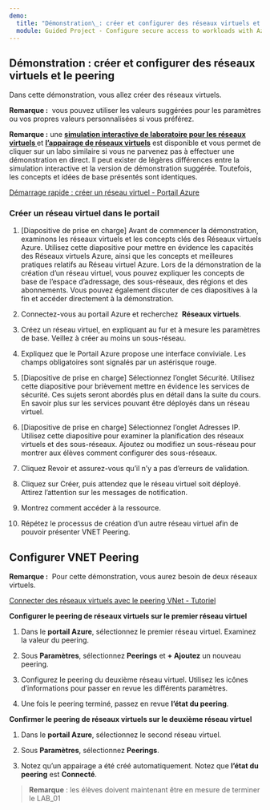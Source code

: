 ```yaml
---
demo:
  title: "Démonstration\_: créer et configurer des réseaux virtuels et le peering"
  module: Guided Project - Configure secure access to workloads with Azure virtual networking services
---
```

## Démonstration : créer et configurer des réseaux virtuels et le peering


Dans cette démonstration, vous allez créer des réseaux virtuels.

**Remarque :**  vous pouvez utiliser les valeurs suggérées pour les paramètres ou vos propres valeurs personnalisées si vous préférez.

**Remarque :** une **[simulation interactive de laboratoire pour les réseaux virtuels ](https://mslearn.cloudguides.com/en-us/guides/AZ-900%20Exam%20Guide%20-%20Azure%20Fundamentals%20Exercise%204?azure-portal=true)** et **[l’appairage de réseaux virtuels](https://mslabs.cloudguides.com/guides/AZ-104%20Exam%20Guide%20-%20Microsoft%20Azure%20Administrator%20Exercise%209?azure-portal=true)** est disponible et vous permet de cliquer sur un labo similaire si vous ne parvenez pas à effectuer une démonstration en direct. Il peut exister de légères différences entre la simulation interactive et la version de démonstration suggérée. Toutefois, les concepts et idées de base présentés sont identiques. 


[Démarrage rapide : créer un réseau virtuel - Portail Azure](https://docs.microsoft.com/azure/virtual-network/quick-create-portal)

### Créer un réseau virtuel dans le portail


   
1.  [Diapositive de prise en charge] Avant de commencer la démonstration, examinons les réseaux virtuels et les concepts clés des Réseaux virtuels Azure. Utilisez cette diapositive pour mettre en évidence les capacités des Réseaux virtuels Azure, ainsi que les concepts et meilleures pratiques relatifs au Réseau virtuel Azure. Lors de la démonstration de la création d’un réseau virtuel, vous pouvez expliquer les concepts de base de l’espace d’adressage, des sous-réseaux, des régions et des abonnements. Vous pouvez également discuter de ces diapositives à la fin et accéder directement à la démonstration.
   
2.  Connectez-vous au portail Azure et recherchez  **Réseaux virtuels**.
   
3.  Créez un réseau virtuel, en expliquant au fur et à mesure les paramètres de base. Veillez à créer au moins un sous-réseau. 
   
4.  Expliquez que le Portail Azure propose une interface conviviale. Les champs obligatoires sont signalés par un astérisque rouge.
   
5.  [Diapositive de prise en charge] Sélectionnez l’onglet Sécurité. Utilisez cette diapositive pour brièvement mettre en évidence les services de sécurité. Ces sujets seront abordés plus en détail dans la suite du cours. En savoir plus sur les services pouvant être déployés dans un réseau virtuel. 
   
6.  [Diapositive de prise en charge] Sélectionnez l’onglet Adresses IP. Utilisez cette diapositive pour examiner la planification des réseaux virtuels et des sous-réseaux. Ajoutez ou modifiez un sous-réseau pour montrer aux élèves comment configurer des sous-réseaux. 
7.  Cliquez Revoir et assurez-vous qu’il n’y a pas d’erreurs de validation.
8.  Cliquez sur Créer, puis attendez que le réseau virtuel soit déployé. Attirez l’attention sur les messages de notification. 
9.  Montrez comment accéder à la ressource.
10. Répétez le processus de création d’un autre réseau virtuel afin de pouvoir présenter VNET Peering.

## Configurer VNET Peering

**Remarque :**  Pour cette démonstration, vous aurez besoin de deux réseaux virtuels.

[Connecter des réseaux virtuels avec le peering VNet - Tutoriel](https://docs.microsoft.com/azure/virtual-network/tutorial-connect-virtual-networks-portal)

**Configurer le peering de réseaux virtuels sur le premier réseau virtuel**

1. Dans le **portail Azure**, sélectionnez le premier réseau virtuel. Examinez la valeur du peering. 

1. Sous **Paramètres**, sélectionnez **Peerings** et **+ Ajoutez** un nouveau peering.

1. Configurez le peering du deuxième réseau virtuel. Utilisez les icônes d’informations pour passer en revue les différents paramètres. 

1. Une fois le peering terminé, passez en revue **l’état du peering**. 

**Confirmer le peering de réseaux virtuels sur le deuxième réseau virtuel**

1. Dans le **portail Azure**, sélectionnez le second réseau virtuel.

1. Sous **Paramètres**, sélectionnez **Peerings**.

1. Notez qu’un appairage a été créé automatiquement. Notez que **l’état du peering** est **Connecté**.


>**Remarque** : les élèves doivent maintenant être en mesure de terminer le LAB_01


